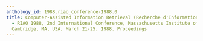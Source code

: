 ```yaml
---
anthology_id: 1988.riao_conference-1988.0
title: Computer-Assisted Information Retrieval (Recherche d'Information et ses Applications)
  - RIAO 1988, 2nd International Conference, Massachusetts Institute of Technology,
  Cambridge, MA, USA, March 21-25, 1988. Proceedings
---
```

